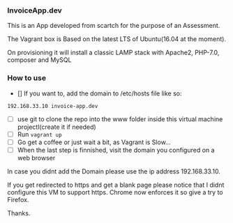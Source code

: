 ### InvoiceApp.dev  

This is an App developed from scartch for the purpose of an Assessment.

The Vagrant box is Based on the latest LTS of Ubuntu(16.04 at the moment).

On provisioning it will install a classic LAMP stack with Apache2, PHP-7.0, composer and MySQL


### How to use

- [] If you want to, add the domain to /etc/hosts file like so:
```
192.168.33.10 invoice-app.dev
```
- [ ] use git to clone the repo into the www folder inside this virtual machine projectl(create it if needed)
- [ ] Run `vagrant up`
- [ ] Go get a coffee or just wait a bit, as Vagrant is Slow...
- [ ] When the last step is finnished, visit the domain you configured on a web browser

In case you didnt add the Domain please use the ip address 192.168.33.10.

If you get redirected to https and get a blank page please notice that I didnt configure this VM to support https. Chrome now enforces it so give a try to Firefox.

Thanks.


